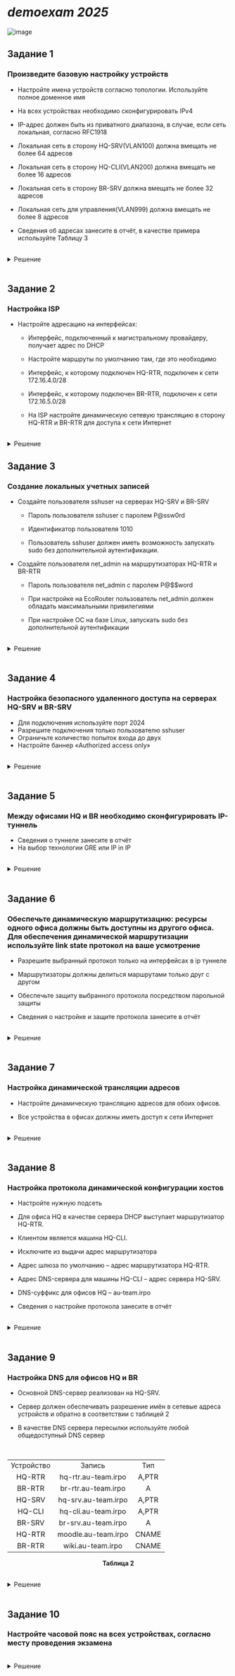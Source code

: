# *demoexam 2025*
![image](https://github.com/Demomen-saveTF2/SA1-22demo2025/blob/main/topology.png)
## Задание 1

### Произведите базовую настройку устройств

- Настройте имена устройств согласно топологии. Используйте полное доменное имя

- На всех устройствах необходимо сконфигурировать IPv4

- IP-адрес должен быть из приватного диапазона, в случае, если сеть локальная, согласно RFC1918

- Локальная сеть в сторону HQ-SRV(VLAN100) должна вмещать не более 64 адресов

- Локальная сеть в сторону HQ-CLI(VLAN200) должна вмещать не более 16 адресов

- Локальная сеть в сторону BR-SRV должна вмещать не более 32 адресов

- Локальная сеть для управления(VLAN999) должна вмещать не более 8 адресов

- Сведения об адресах занесите в отчёт, в качестве примера используйте Таблицу 3

<br/>

<details>
<summary>Решение</summary>
<br/>

**Полное доменное имя можно посмотреть в таблице для [Задания 9](https://github.com/Demomen-saveTF2/SA1-22demo2025/blob/main/README.md#%D0%B7%D0%B0%D0%B4%D0%B0%D0%BD%D0%B8%D0%B5-9)**

<br/>

#### Настройка имен устройств на ALT Linux
```yml
hostnamectl set-hostname <полное_доменное_имя>; exec bash
```
> `exec bash` - обновление оболочки, то есть имя настраивается без необходимости в перезагрузке устройства

<br/>

#### Настройка имен устройств на EcoRouter

Переходим в режим конфигурации и прописываем следующее:
```yml
en
conf
hostname <полное_доменное_имя>
end
wr mem
```

<br/>

> При расчете подсетей не забывайте считать количество узлов по формуле n-2 (где n - количество адресов). Если сеть должна вмещать не более 64 адресов, это значит что в сети может быть 62 устройства (один адрес уходит на подсеть, а другой широковещательный). Если считаете при помощи онлайн калькулятора вводите не 64, а 62, 32 &mdash; 30, 16 &mdash; 14, 8 &mdash; 6 

![image](https://github.com/Demomen-saveTF2/SA1-22demo2025/blob/main/маски_подсети.jpg)

<p align="center"><strong>Таблица подсетей</strong></p>
<table align="center">
  <tr>
    <td align="center">Сеть</td>
    <td align="center">Адрес подсети</td>
    <td align="center">Пул-адресов</td>
  </tr>
  <tr>
    <td align="center">SRV-Net (VLAN 100)</td>
    <td align="center">192.168.100.0/26</td>
    <td align="center">192.168.100.1 - 192.168.100.62</td>
  </tr>
  <tr>
    <td align="center">CLI-Net (VLAN 200)</td>
    <td align="center">192.168.200.0/28</td>
    <td align="center">192.168.200.1 - 192.168.200.14</td>
  </tr>
  <tr>
    <td align="center">BR-Net</td>
    <td align="center">192.168.0.0/27</td>
    <td align="center">192.168.0.1 - 192.168.0.30</td>
  </tr>
  <tr>
    <td align="center">MGMT (VLAN 999)</td>
    <td align="center">192.168.99.0/29</td>
    <td align="center">192.168.99.1 - 192.168.99.6</td>
  </tr>
  <tr>
    <td align="center">ISP-HQ</td>
    <td align="center">172.16.4.0/28</td>
    <td align="center">172.16.4.1 - 172.16.4.14</td>
  </tr>
  <tr>
    <td align="center">ISP-BR</td>
    <td align="center">172.16.5.0/28</td>
    <td align="center">172.16.5.1 - 172.16.5.14</td>
  </tr>
</table>


> При создании интерфейсов на EcoRouter, называйте их соседними устройствами, так вам будет легче определить, что это за интерфейс
<br/>
<p align="center"><strong>Таблица адресации</strong></p>
<table align="center">
  <tr>
    <td align="center">Имя устройства</td>
    <td align="center">Интерфейс</td>
    <td align="center">IPv4/IPv6</td>
    <td align="center" >Маска/Префикс</td>
    <td align="center">Шлюз</td>
  </tr>
  <tr>
    <td align="center" rowspan="3">ISP</td>
    <td align="center">ens18</td>
    <td align="center">10.12.28.5 (DHCP)</td>
    <td align="center">/24</td>
    <td align="center">10.12.28.254</td>
  </tr>
  <tr>
    <td align="center">ens19</td>
    <td align="center">172.16.5.1</td>
    <td align="center">/28</td>
    <td align="center"></td>
  </tr>
  <tr>
    <td align="center">ens20</td>
    <td align="center">172.16.4.1</td>
    <td align="center">/28</td>
    <td align="center"></td>
  </tr>
  <tr>
    <td align="center" rowspan="4">HQ-RTR</td>
    <td align="center">HQ-RTR-ISP</td>
    <td align="center">172.16.4.2</td>
    <td align="center">/28</td>
    <td align="center">172.16.4.1</td>
  </tr>
  <tr>
    <td align="center">HQ-RTR-SRV</td>
    <td align="center">192.168.100.1</td>
    <td align="center">/26</td>
    <td align="center"></td>
  </tr>
  <tr>
    <td align="center">HQ-RTR-CLI</td>
    <td align="center">192.168.200.1</td>
    <td align="center">/28</td>
    <td align="center"></td>
  </tr>
  <tr>
    <td align="center">MGMT-VLAN</td>
    <td align="center">192.168.99.1</td>
    <td align="center">/28</td>
    <td align="center"></td>
  </tr>
  <tr>
    <td align="center" rowspan="2">BR-RTR</td>
    <td align="center">BR-RTR-ISP</td>
    <td align="center">172.16.5.2</td>
    <td align="center">/28</td>
    <td align="center">172.16.5.1</td>
  </tr>
  <tr>
    <td align="center">BR-RTR-SRV</td>
    <td align="center">192.168.0.1</td>
    <td align="center">/27</td>
    <td align="center"></td>
  </tr>
  <tr>
    <td align="center">HQ-SRV</td>
    <td align="center">ens33</td>
    <td align="center">192.168.100.2</td>
    <td align="center">/26</td>
    <td align="center">192.168.100.1</td>
  </tr>
  <tr>
    <td align="center">BR-SRV</td>
    <td align="center">ens33</td>
    <td align="center">192.168.0.2</td>
    <td align="center">/27</td>
    <td align="center">192.168.0.1</td>
  </tr>
  <tr>
    <td align="center">HQ-CLI</td>
    <td align="center">ens33</td>
    <td align="center">192.168.200.2</td>
    <td align="center">/28</td>
    <td align="center">192.168.200.1</td>
  </tr>
</table>


> Адресация для **ISP** взята из следующего задания

<br/>

#### Наcтройка IP-адресации на **HQ-SRV**, **BR-SRV**, **HQ-CLI** (настройка IP-адресации на **ISP** проводится в [следующем задании]())

Приводим файлы **`options`**, **`ipv4address`**, **`ipv4route`** в директории **`/etc/net/ifaces/<имя интерфейса>/`** к следующему виду (в примере **HQ-SRV**):
```yml
DISABLED=no
TYPE=eth
BOOTPROTO=static
CONFIG_IPV4=yes
```

```yml
echo "BOOTPROTO=static" > /etc/net/ifaces/ens33/options
echo "TYPE=eth" >> /etc/net/ifaces/ens33/options
echo "CONFIG_WIRELESS=no" >> /etc/net/ifaces/ens33/options
echo "SYSTEMD_BOOTPROTO=static" >> /etc/net/ifaces/ens33/options
echo "CONFIG_IPV4=yes" >> /etc/net/ifaces/ens33/options
echo "DISABLED=no" >> /etc/net/ifaces/ens33/options
echo "NM_CONTROLLED=no" >> /etc/net/ifaces/ens33/options
echo "SYSTEMD_CONTROLLED=no" >> /etc/net/ifaces/ens33/options
```
> **`options`**


```yml
192.168.100.62/26
```

```yml
echo "<ip-адрес/маска>" > /etc/net/ifaces/ens33/ipv4address
```
> **`ipv4address`**


```yml
default via 192.168.100.1
```

```yml
echo "default via <адрес шлюза>" > /etc/net/ifaces/ens33/ipv4route
```
> **`ipv4route`**

<br/>

#### Настройка IP-адресации на EcoRouter

**Адресация на HQ-RTR (с разделением на VLAN)**
```yml
en
conf
int HQ-RTR-ISP
ip address 172.16.4.2/28
port te0
service-inst 0
enc untagged
conn ip int HQ-RTR-ISP
exit

int HQ-RTR-SRV
ip address 192.168.100.1/26
port te1
service-inst 100
enc dot1q 100
rewrite pop 1
conn ip int HQ-RTR-SRV
exit

int HQ-RTR-CLI
ip address 192.168.200.1/28
port te1
service-inst 200
enc dot1q 200
rewrite pop 1
conn ip int HQ-RTR-CLI
end
wr mem
```
<br/>

**Адресация на BR-RTR (без разделения на VLAN)**
```yml
en
conf
int BR-RTR-ISP
ip address 172.16.5.2/28
port te0
service-inst 0
enc untagged
conn ip int BR-RTR-ISP
exit

int BR-RTR-SRV
ip address 192.168.0.1/27
port te1
service-inst 0
enc untagged
conn ip int  BR-RTR-SRV
end
wr mem
```
<br/>

#### Добавление маршрута по умолчанию в EcoRouter
Заходим в конфиг и прописываем следующее:
```yml
ip route 0.0.0.0 0.0.0.0 *адрес шлюза*
```
HQ-RTR
```yml
ip route 0.0.0.0 0.0.0.0 172.16.4.1
```

BR-RTR
```yml
ip route 0.0.0.0 0.0.0.0 172.16.5.1
```
</details>

<br/>

## Задание 2

### Настройка ISP

- Настройте адресацию на интерфейсах:

  - Интерфейс, подключенный к магистральному провайдеру, получает адрес по DHCP

  - Настройте маршруты по умолчанию там, где это необходимо

  - Интерфейс, к которому подключен HQ-RTR, подключен к сети 172.16.4.0/28

  - Интерфейс, к которому подключен BR-RTR, подключен к сети 172.16.5.0/28

  - На ISP настройте динамическую сетевую трансляцию в сторону HQ-RTR и BR-RTR для доступа к сети Интернет

<br/>

<details>
<summary>Решение</summary>
<br/>

#### Настройка внешнего интерфейса, IP-адрес получает по DHCP

Файл **`options`** (в директории интерфейса) приводим к следующему виду:
```yml
echo "BOOTPROTO=dhcp" > /etc/net/ifaces/ens18/options
echo "TYPE=eth" >> /etc/net/ifaces/ens18/options
echo "DISABLED=no" >> /etc/net/ifaces/ens18/options
echo "CONFIG_IPV4=yes" >> /etc/net/ifaces/ens18/options
systemctl restart network
```
<br/>

#### Настройка интерфейсов, смотрящих в сторону HQ-RTR и BR-RTR происходит в [Задании 1]()
```yml
mkdir /etc/net/ifaces/ens19
echo "172.16.4.1/28" > /etc/net/ifaces/ens19/ipv4address
echo "BOOTPROTO=static" > /etc/net/ifaces/ens19/options
echo "TYPE=eth" >> /etc/net/ifaces/ens19/options
echo "DISABLED=no" >> /etc/net/ifaces/ens19/options
echo "CONFIG_IPV4=yes" >> /etc/net/ifaces/ens19/options
mkdir /etc/net/ifaces/ens20
echo "172.16.5.1/28" > /etc/net/ifaces/ens20/ipv4address
echo "BOOTPROTO=static" > /etc/net/ifaces/ens20/options
echo "TYPE=eth" >> /etc/net/ifaces/ens20/options
echo "DISABLED=no" >> /etc/net/ifaces/ens20/options
echo "CONFIG_IPV4=yes" >> /etc/net/ifaces/ens20/options
systemctl restart network
```
<br/>

#### Включение маршрутизации

В файле **`/etc/net/sysctl.conf`**изменяем строку (0 меняем на 1):
```yml
mcedit /etc/net/sysctl.conf
```
```yml
net.ipv4.ip_forward = 1
```

<br/>

##### Включение маршрутизации и настройка NAT на ISP

Скачиваем iptables, добавляем правила **`iptables`** на ISP, сохраняем их и включаем в автозагрузку. Перезагружаем:
> -o ens33 &mdash; указываем **выходной** интерфейс
```yml
apt-get update
apt-get install iptables
systemctl enable --now iptables
iptables -t nat -A POSTROUTING -o ens18 -j MASQUERADE -s 172.16.4.0/28
iptables -t nat -A POSTROUTING -o ens18 -j MASQUERADE -s 172.16.5.0/28
iptables-save -f /etc/sysconfig/iptables
```
В файле **`/etc/net/sysctl.conf`**изменяем строку (0 меняем на 1):
```yml
mcedit /etc/net/sysctl.conf
```
```yml
net.ipv4.ip_forward = 1
```
Перезагружаем iptables:
```yml
systemctl restart iptables
```
<br/>
</details>

## Задание 3

### Создание локальных учетных записей

- Создайте пользователя sshuser на серверах HQ-SRV и BR-SRV

  - Пароль пользователя sshuser с паролем P@ssw0rd

  - Идентификатор пользователя 1010

  - Пользователь sshuser должен иметь возможность запускать sudo без дополнительной аутентификации.

- Создайте пользователя net_admin на маршрутизаторах HQ-RTR и BR-RTR

  - Пароль пользователя net_admin с паролем P@$$word

  - При настройке на EcoRouter пользователь net_admin должен обладать максимальными привилегиями

  - При настройке ОС на базе Linux, запускать sudo без дополнительной аутентификации

<br/>

<details>
<summary>Решение</summary>
<br/>

#### Создание пользователя sshuser на HQ-SRV и BR-SRV

Создаем пользователя с идентификатором 1010 (-u) и принадлежностью к группе wheel (-G), добавляем право в файл **`/etc/sudoers`** и задаем ему пароль:
```yml
useradd -u 1010 -G wheel sshuser
echo "sshuser ALL=(ALL) NOPASSWD: ALL" >> /etc/sudoers
passwd sshuser
```

<br/>

#### Создание пользователя net_admin на HQ-RTR и BR-RTR

Создаем пользователя и задаем ему роль:
```yml
conf
username net_admin
password P@$$word
role admin
end
wr mem
```

</details>

<br/>

## Задание 4

### Настройка безопасного удаленного доступа на серверах HQ-SRV и BR-SRV

- Для подключения используйте порт 2024
- Разрешите подключения только пользователю sshuser
- Ограничьте количество попыток входа до двух
- Настройте баннер «Authorized access only»

<br/>

<details>
<summary>Решение</summary>
<br/>

С помощью echo перенаправляем строки в файл **`/etc/openssh/sshd_config`** и создаем файл **`bannermotd`**. Перезагружаем демон sshd:
```yml
echo "Port 2024" >> /etc/openssh/sshd_config
echo "MaxAuthTries 2" >> /etc/openssh/sshd_config
echo "PasswordAuthentication yes" >> /etc/openssh/sshd_config
echo "AllowUsers    sshuser" >> /etc/openssh/sshd_config
echo "Banner /etc/openssh/bannermotd" >> /etc/openssh/sshd_config
echo "Authorized access only" > /etc/openssh/bannermotd
systemctl restart sshd
```
> В параметре **AllowUsers** вместо **`Tab`** используется 4 пробела.

</details>

<br/>

## Задание 5

### Между офисами HQ и BR необходимо сконфигурировать IP-туннель

- Сведения о туннеле занесите в отчёт
- На выбор технологии GRE или IP in IP

<br/>

<details>
<summary>Решение</summary>
<br/>

#### Создание туннеля на HQ-RTR

Создаем интерфейс **GRE**-туннеля на **HQ-RTR**, назначаем ему IP-адрес и выставляем mtu. Генерируем туннель:
```yml
conf
int tunnel.0
ip address 172.16.0.1/30
ip mtu 1400
ip tunnel 172.16.4.2 172.16.5.2 mode gre
end
wr mem
```

#### Создание туннеля на BR-RTR

Создаем интерфейс **GRE**-туннеля на **BR-RTR**, назначаем ему IP-адрес и выставляем mtu. Генерируем туннель:
```yml
conf
int tunnel.0
ip address 172.16.0.2/30
ip mtu 1400
ip tunnel 172.16.5.2 172.16.4.2 mode gre
end
wr mem
```
> При создании туннеля сначала прописывается интерфейс для туннеля самого устройства.

</details>

<br/>

## Задание 6

### Обеспечьте динамическую маршрутизацию: ресурсы одного офиса должны быть доступны из другого офиса. Для обеспечения динамической маршрутизации используйте link state протокол на ваше усмотрение

- Разрешите выбранный протокол только на интерфейсах в ip туннеле

- Маршрутизаторы должны делиться маршрутами только друг с другом

- Обеспечьте защиту выбранного протокола посредством парольной защиты

- Сведения о настройке и защите протокола занесите в отчёт

<br/>

<details>
<summary>Решение</summary>
<br/>

#### Настройка OSPF на HQ-RTR

Создаем процесс **OSPF**, указываем **идентификатор маршрутизатора**, объявляем сети и указываем **пассивные** интерфейсы:
```yml
conf
router ospf 1
router-id 1.1.1.1
network 172.16.0.0/30 area 0
network 192.168.100.0/26 area 0
network 192.168.200.0/28 area 0
passive-interface default
no passive-interface tunnel.0
end
wr mem
```

<br/>

#### Настройка OSPF на BR-RTR
Маршрутизация OSPF на BR-RTR настраивается аналогично, после нее можно произвести проверку OSPF-соседей:
```yml
conf
router ospf 2
router-id 2.2.2.2
network 172.16.0.0/30 area 0
network 192.168.0.0/27 area 0
passive-interface default
no passive-interface tunnel.0
end
wr mem
sh ip ospf neighbor
```

</details>

<br/>

## Задание 7

### Настройка динамической трансляции адресов

- Настройте динамическую трансляцию адресов для обоих офисов.

- Все устройства в офисах должны иметь доступ к сети Интернет

<br/>

<details>
<summary>Решение</summary>
<br/>



#### Настройка NAT на HQ-RTR

Указываем **внутренние** и **внешние** интерфейсы, создаем пул и **правило** трансляции адресов, указывая внешний интерфейс:
```yml
conf
int ISP
ip nat outside
int VLAN100
ip nat inside
int VLAN200
ip nat inside
exit
ip nat pool HQ 192.168.100.1-192.168.100.2,192.168.200.1-192.168.200.62
ip nat source dynamic inside-to-outside pool HQ overload interface ISP
wr mem
```

<br/>

#### Настройка NAT на BR-RTR

Конфигурация:
```yml
conf
int BR-ISP
ip nat outside
int BR-SRV
ip nat inside
exit
ip nat pool BR 192.168.0.1-192.168.0.30
ip nat source dynamic inside-to-outside pool BR overload interface ISP
wr mem
```

</details>

<br/>

## Задание 8

### Настройка протокола динамической конфигурации хостов

- Настройте нужную подсеть

- Для офиса HQ в качестве сервера DHCP выступает маршрутизатор HQ-RTR.

- Клиентом является машина HQ-CLI.

- Исключите из выдачи адрес маршрутизатора

- Адрес шлюза по умолчанию – адрес маршрутизатора HQ-RTR.

- Адрес DNS-сервера для машины HQ-CLI – адрес сервера HQ-SRV.

- DNS-суффикс для офисов HQ – au-team.irpo

- Сведения о настройке протокола занесите в отчёт

<br/>

<details>
<summary>Решение</summary>
<br/>

Создаем **пул** для **DHCP-сервера**, настраиваем и привязываем к интерфейсу:
```yml
conf
ip pool HQ-CLI 192.168.200.1-192.168.200.62
dhcp-server 1
pool HQ-CLI 1
mask 26
gateway 192.168.200.1
dns 192.168.100.2
domain-name au-team.irpo
exit
interface VLAN200
dhcp-server 1
exit
wr mem
```
> **`pool HQ-CLI 1`** - привязка **пула**

> **`mask 26`** - указание **маски** для выдаваемых адресов из пула

> **`gateway 192.168.200.1`** - указание **шлюза по умолчанию** для клиентов

> **`dns 192.168.100.2`** - указание **DNS-сервера** для клиентов

> **`domain-name au-team.irpo`** - указание **DNS-суффикса** для офиса **HQ**

</details>

<br/>

## Задание 9

### Настройка DNS для офисов HQ и BR

- Основной DNS-сервер реализован на HQ-SRV.

- Сервер должен обеспечивать разрешение имён в сетевые адреса устройств и обратно в соответствии с таблицей 2

- В качестве DNS сервера пересылки используйте любой общедоступный DNS сервер

<br/>

<table align="center">
  <tr>
    <td align="center">Устройство</td>
    <td align="center">Запись</td>
    <td align="center">Тип</td>
  </tr>
  <tr>
    <td align="center">HQ-RTR</td>
    <td align="center">hq-rtr.au-team.irpo</td>
    <td align="center">A,PTR</td>
  </tr>
  <tr>
    <td align="center">BR-RTR</td>
    <td align="center">br-rtr.au-team.irpo</td>
    <td align="center">A</td>
  </tr>
  <tr>
    <td align="center">HQ-SRV</td>
    <td align="center">hq-srv.au-team.irpo</td>
    <td align="center">A,PTR</td>
  </tr>
  <tr>
    <td align="center">HQ-CLI</td>
    <td align="center">hq-cli.au-team.irpo</td>
    <td align="center">A,PTR</td>
  </tr>
  <tr>
    <td align="center">BR-SRV</td>
    <td align="center">br-srv.au-team.irpo</td>
    <td align="center">A</td>
  </tr>
  <tr>
    <td align="center">HQ-RTR</td>
    <td align="center">moodle.au-team.irpo</td>
    <td align="center">CNAME</td>
  </tr>
  <tr>
    <td align="center">BR-RTR</td>
    <td align="center">wiki.au-team.irpo</td>
    <td align="center">CNAME</td>
  </tr>
</table>

<p align="center"><strong>Таблица 2</strong></p>

<br/>

<details>
<summary>Решение</summary>
<br/>

#### Настройка конфигурации bind

Устанавливаем необходимые пакеты:
```yml
apt-get install -y bind bind-utils
```

<br/>

Изменяем содержание перечисленных строк в **`/etc/bind/options.conf`** к следующему виду:
```yml
listen-on { 127.0.0.1; 192.168.100.62; };

forwarders { 77.88.8.8; };

allow-query { 192.168.100.0/26; 192.168.200.0/28; 192.168.0.0/27; };

```
> **`listen-on`** - сетевые интерфейсы, которые будет прослушивать служба
>
> **`forwarders`** - DNS-сервер, на который будут перенаправляться запросы клиентов
>
> **`allow-query`** - IP-адреса и подсети от которых будут обрабатываться запросы

<br/>

Конфигурируем ключи **rndc**:
```yml
rndc-confgen > /etc/rndckey
```
> Делаем вывод в файл, чтобы скопировать оттуда

<br/>

Приводим файл **`/etc/bind/rndc.key`** к следующему виду:
```yml
//key "rndc-key" {
//  secret "@RNDC_KEY@";
//};

key "rndc-key" {
  algorithm hmac-sha256;
  secret "VTmhjyXFDo0QpaBl3UQWx1e0g9HElS2MiFDtNQzDylo=";
};
```
> Первые строки закомментировали
>
> Вставили ключ **rndc**

<br/>

Проверяем на ошибки:
```yml
named-checkconf
```

<br/>

Запускаем и добавляем в автозагрузку **`bind`**:
```yml
systemctl enable --now bind
```

<br/>

Изменяем **`resolv.conf`** интерфейса:
```yml
search au-team.irpo
nameserver 127.0.0.1
nameserver 192.168.100.62
nameserver 77.88.8.8
search yandex.ru
```

<br/>

#### Создание и настройка прямой зоны

Прописываем ее в **`/etc/bind/local.conf`**:
```yml
zone "au-team.irpo" {
  type master;
  file "au-team.irpo.db";
};
```

<br/>

Копируем шаблон прямой зоны:
```yml
cp /etc/bind/zone/localdomain /etc/bind/zone/au-team.irpo.db
```

<br/>

Задаем пользователя и права на файл:
```yml
chown named. /etc/bind/zone/au-team.irpo.db
chmod 600 /etc/bind/zone/au-team.irpo.db
```

<br/>

Приводим его к следующему виду:
```yml
$TTL    1D
@       IN      SOA     au-team.irpo. root.au-team.irpo. (
                                2024102200      ; serial
                                12H             ; refresh
                                1H              ; retry
                                1W              ; expire
                                1H              ; ncache
                        )
        IN      NS      au-team.irpo.
        IN      A       192.168.100.62
hq-rtr  IN      A       192.168.100.1
br-rtr  IN      A       192.168.0.1
hq-srv  IN      A       192.168.100.62
hq-cli  IN      A       192.168.200.14
br-srv  IN      A       192.168.0.30
moodle  IN      CNAME   hq-rtr
wiki    IN      CNAME   hq-rtr
```

<br/>

Проверяем на ошибки:
```yml
named-checkconf -z
```

<br/>

#### Создание и настройка обратных зон

Прописываем их в **`/etc/bind/local.conf`**:
```yml
zone "100.168.192.in-addr.arpa" {
  type master;
  file "100.168.192.in-addr.arpa";
};

zone "200.168.192.in-addr.arpa" {
  type master;
  file "200.168.192.in-addr.arpa";
};

zone "0.168.192.in-addr.arpa" {
  type master;
  file "0.168.192.in-addr.arpa";
};
```

<br/>

Копируем шаблон обратной зоны:
```yml
cp /etc/bind/zone/127.in-addr.arpa /etc/bind/zone/100.168.192.in-addr.arpa
cp /etc/bind/zone/127.in-addr.arpa /etc/bind/zone/200.168.192.in-addr.arpa
cp /etc/bind/zone/127.in-addr.arpa /etc/bind/zone/0.168.192.in-addr.arpa
```

<br/>

Задаем пользователя и права на файл:
```yml
chown named. /etc/bind/zone/100.168.192.in-addr.arpa
chmod 600 /etc/bind/zone/100.168.192.in-addr.arpa
chown named. /etc/bind/zone/200.168.192.in-addr.arpa
chmod 600 /etc/bind/zone/200.168.192.in-addr.arpa
chown named. /etc/bind/zone/0.168.192.in-addr.arpa
chmod 600 /etc/bind/zone/0.168.192.in-addr.arpa
```

<br/>

Приводим их к следующему виду:
```yml
$TTL    1D
@       IN      SOA     au-team.irpo. root.au-team.irpo. (
                                2024102200      ; serial
                                12H             ; refresh
                                1H              ; retry
                                1W              ; expire
                                1H              ; ncache
                        )
        IN      NS      au-team.irpo.
1       IN      PTR     hq-rtr.au-team.irpo.
62      IN      PTR     hq-srv.au-team.irpo.
```
```yml
$TTL    1D
@       IN      SOA     au-team.irpo. root.au-team.irpo. (
                                2024102200      ; serial
                                12H             ; refresh
                                1H              ; retry
                                1W              ; expire
                                1H              ; ncache
                        )
        IN      NS      au-team.irpo.
14      IN      PTR     hq-cli.au-team.irpo.
```
```yml
$TTL    1D
@       IN      SOA     au-team.irpo. root.au-team.irpo. (
                                2024102200      ; serial
                                12H             ; refresh
                                1H              ; retry
                                1W              ; expire
                                1H              ; ncache
                        )
        IN      NS      au-team.irpo.
1      IN      PTR      br-rtr.au-team.irpo.
30     IN      PTR      br-srv.au-team.irpo.
```

<br/>

Проверяем на ошибки:
```yml
named-checkconf -z
```

<br/>

Перезапускаем **`bind`**:
```yml
systemctl restart bind
```

<br/>

Проверяем работоспособность:
```yml
nslookup **IP-адрес/DNS-имя**
```

</details>

<br/>

## Задание 10

### Настройте часовой пояс на всех устройствах, согласно месту проведения экзамена

<br/>

<details>
<summary>Решение</summary>
<br/>

#### Настройка часового пояса на Alt Linux

Меняем часовой пояс и проверяем его:
```yml
timedatectl set-timezone Asia/Yekaterinburg
timedatectl status
```

<br/>

#### Настройка часового пояса на EcoRouter

Прописываем команды для установки времени и проверки:
```yml
conf
ntp timezone utc+5
do show ntp timezone
wr mem
```

</details>

<br/>
